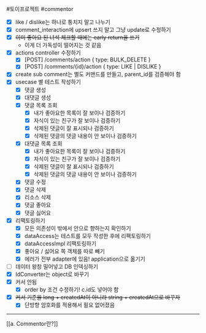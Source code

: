 #토이프로젝트 #commentor 

 - [x] like / dislike는 하나로 퉁치지 말고 나누기
 - [x] comment_interaction에 upsert 쓰지 말고 그냥 update로 수정하기
 - [x] ~~이미 좋아요 된 녀석 체크할 때에는 early return을 쓰기~~
	 - 이게 더 가독성이 떨어지는 것 같음
 - [x] actions controller 수정하기
	 - [x] [POST] /comments/action { type: BULK_DELETE }
	 - [x] [POST] /comments/{id}/action { type: LIKE | DISLIKE }
- [x] create sub comment는 별도 커맨드를 만들고, parent_id를 검증해야 함
- [x] usecase 별 테스트 작성하기
	- [x] 댓글 생성
	- [x] 대댓글 생성
	- [x] 댓글 목록 조회
		- [x] 내가 좋아요한 목록이 잘 보이나 검증하기
		- [x] 자식이 있는 친구가 잘 보이나 검증하기
		- [x] 삭제된 댓글이 잘 표시되나 검증하기
		- [x] 삭제된 댓글의 댓글 내용이 안 보이나 검증하기
	- [x] 대댓글 목록 조회
		- [x] 내가 좋아요한 목록이 잘 보이나 검증하기
		- [x] 자식이 있는 친구가 잘 보이나 검증하기
		- [x] 삭제된 댓글이 잘 표시되나 검증하기
		- [x] 삭제된 댓글의 댓글 내용이 안 보이나 검증하기
	- [x] 댓글 수정
	- [x] 댓글 삭제
	- [x] 리소스 삭제
	- [x] 댓글 좋아요
	- [x] 댓글 싫어요
- [x] 리팩토링하기
	- [x] 모든 의존성이 밖에서 안으로 향하는지 확인하기
	- [x] dataAccess는 테스트를 모두 작성한 후에 리팩토링하기
	- [x] dataAccessImpl 리팩토링하기
	- [x] 좋아요 / 싫어요 쪽 객체를 따로 빼기
	- [x] 에러가 전부 adapter에 있음! application으로 옮기기
- [ ] 데이터 왕창 밀어넣고 DB 인덱싱하기
- [x] IdConverter는 object로 바꾸기
- [x] 커서 안됨
	- [x] order by 조건 수정하기! c.id도 넣어야 함
- [x] ~~커서 기준을 long + createdAt이 아니라 string + createdAt으로 바꾸자~~
	- [x] 단방향 암호화를 적용해서 필요 없어졌음
---
[[a. Commentor란?]]